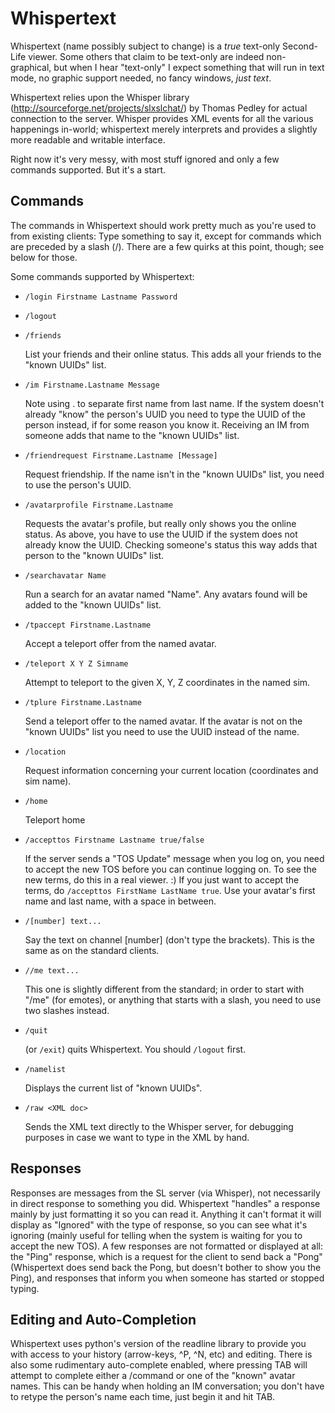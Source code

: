 # Whispertext

Whispertext (name possibly subject to change) is a *true* text-only Second-Life viewer.  Some others that claim to be text-only are indeed non-graphical, but when I hear "text-only" I expect something that will run in text mode, no graphic support needed, no fancy windows, *just text*.

Whispertext relies upon the Whisper library (http://sourceforge.net/projects/slxslchat/) by Thomas Pedley for actual connection to the server.  Whisper provides XML events for all the various happenings in-world; whispertext merely interprets and provides a slightly more readable and writable interface.

Right now it's very messy, with most stuff ignored and only a few commands supported.  But it's a start.

## Commands

The commands in Whispertext should work pretty much as you're used to from existing clients: Type something to say it, except for commands which are preceded by a slash (/).  There are a few quirks at this point, though; see below for those.

Some commands supported by Whispertext:

* `/login Firstname Lastname Password`
* `/logout`
* `/friends`

	List your friends and their online status.  This adds all your friends to the "known UUIDs" list.
	
* `/im Firstname.Lastname Message`

	Note using . to separate first name from last name.  If the system doesn't already "know" the person's UUID you need to type the UUID of the person instead, if for some reason you know it.  Receiving an IM from someone adds that name to the "known UUIDs" list.
	
* `/friendrequest Firstname.Lastname [Message]`

	Request friendship.  If the name isn't in the "known UUIDs" list, you need to use the person's UUID.
	
* `/avatarprofile Firstname.Lastname`

	Requests the avatar's profile, but really only shows you the online status.  As above, you have to use the UUID if the system does not already know the UUID.  Checking someone's status this way adds that person to the "known UUIDs" list.
	
* `/searchavatar Name`

	Run a search for an avatar named "Name".  Any avatars found will be added to the "known UUIDs" list.
	
* `/tpaccept Firstname.Lastname`

	Accept a teleport offer from the named avatar.
	
* `/teleport X Y Z Simname`

	Attempt to teleport to the given X, Y, Z coordinates in the named sim.
	
* `/tplure Firstname.Lastname`

	Send a teleport offer to the named avatar.  If the avatar is not on the "known UUIDs" list you need to use the UUID instead of the name.
	
* `/location`

	Request information concerning your current location (coordinates and sim name).
	
* `/home`

	Teleport home
	
* `/accepttos Firstname Lastname true/false`

	If the server sends a "TOS Update" message when you log on, you need to accept the new TOS before you can continue logging on.  To see the new terms, do this in a real viewer. :)  If you just want to accept the terms, do `/accepttos FirstName LastName true`.  Use your avatar's first name and last name, with a space in between.

* `/[number] text...`

	Say the text on channel [number] (don't type the brackets).  This is the same as on the standard clients.
	
* `//me text...`

	This one is slightly different from the standard; in order to start with "/me" (for emotes), or anything that starts with a slash, you need to use two slashes instead.

* `/quit`

	(or `/exit`) quits Whispertext.  You should `/logout` first.

* `/namelist`

	Displays the current list of "known UUIDs".

* `/raw <XML doc>`

	Sends the XML text directly to the Whisper server, for debugging purposes in case we want to type in the XML by hand.

## Responses

Responses are messages from the SL server (via Whisper), not necessarily in direct response to something you did.  Whispertext "handles" a response mainly by just formatting it so you can read it.  Anything it can't format it will display as "Ignored" with the type of response, so you can see what it's ignoring (mainly useful for telling when the system is waiting for you to accept the new TOS).  A few responses are not formatted or displayed at all: the "Ping" response, which is a request for the client to send back a "Pong" (Whispertext does send back the Pong, but doesn't bother to show you the Ping), and responses that inform you when someone has started or stopped typing.

## Editing and Auto-Completion

Whispertext uses python's version of the readline library to provide you with access to your history (arrow-keys, ^P, ^N, etc) and editing.  There is also some rudimentary auto-complete enabled, where pressing TAB will attempt to complete either a /command or one of the "known" avatar names.  This can be handy when holding an IM conversation; you don't have to retype the person's name each time, just begin it and hit TAB.
